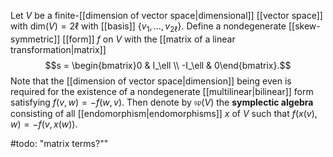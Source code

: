 Let $V$ be a finite-[[dimension of vector space|dimensional]] [[vector space]] with $\text{dim}(V)=2\ell$ with [[basis]] $\{v_1,\dots,v_{2\ell}\}$. Define a nondegenerate [[skew-symmetric]] [[form]] $f$ on $V$ with the [[matrix of a linear transformation|matrix]] $$s = \begin{bmatrix}0 & I_\ell \\ -I_\ell & 0\end{bmatrix}.$$ Note that the [[dimension of vector space|dimension]] being even is required for the existence of a nondegenerate [[multilinear|bilinear]] form satisfying $f(v,w) = -f(w,v)$. Then denote by $\mathfrak{sp}(V)$ the **symplectic algebra** consisting of all [[endomorphism|endomorphisms]] $x$ of $V$ such that $f(x(v),w) = -f(v,x(w)).$

#todo: "matrix terms?""

